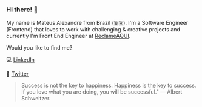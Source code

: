 ### Hi there!  🚀

My name is Mateus Alexandre from Brazil (🇧🇷). I'm a Software Engineer (Frontend) that loves to work with challenging & creative projects and currently I'm Front End Engineer at [ReclameAQUI](https://reclameaqui.com.br).

Would you like to find me?

💻 [LinkedIn](https://www.linkedin.com/in/mateus-alexandre/)

📝 [Twitter](https://twitter.com/mateus_gmartins)



> Success is not the key to happiness. Happiness is the key to success. If you love what you are doing, you will be successful." — Albert Schweitzer. 
